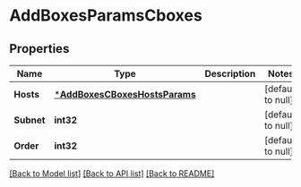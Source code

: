 # AddBoxesParamsCboxes

## Properties
Name | Type | Description | Notes
------------ | ------------- | ------------- | -------------
**Hosts** | [***AddBoxesCBoxesHostsParams**](AddBoxesCBoxesHostsParams.md) |  | [default to null]
**Subnet** | **int32** |  | [default to null]
**Order** | **int32** |  | [default to null]

[[Back to Model list]](../README.md#documentation-for-models) [[Back to API list]](../README.md#documentation-for-api-endpoints) [[Back to README]](../README.md)


